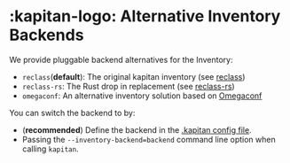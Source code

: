 # :kapitan-logo: **Alternative Inventory Backends**

We provide pluggable backend alternatives for the Inventory:

* `reclass`(**default**): The original kapitan inventory  (see [reclass](https://github.com/kapicorp/reclass))
* `reclass-rs`: The Rust drop in replacement (see [reclass-rs](reclass-rs.md))
* `omegaconf`: An alternative inventory solution based on [Omegaconf](https://github.com/omry/omegaconf)

You can switch the backend to by:

* (**recommended**) Define the backend in the [.kapitan config file](../commands/kapitan_dotfile.md).
* Passing the `--inventory-backend=backend` command line option when calling `kapitan`.
